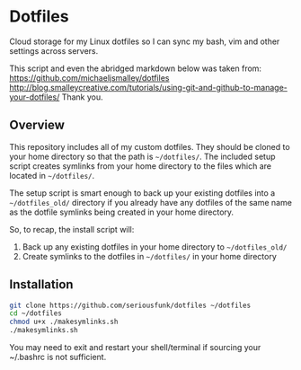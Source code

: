 Dotfiles
========

Cloud storage for my Linux dotfiles so I can sync my bash, vim and other settings across servers.

This script and even the abridged markdown below was taken from:
https://github.com/michaeljsmalley/dotfiles
http://blog.smalleycreative.com/tutorials/using-git-and-github-to-manage-your-dotfiles/
Thank you.

Overview
------------

This repository includes all of my custom dotfiles.  They should be cloned to
your home directory so that the path is `~/dotfiles/`.  The included setup
script creates symlinks from your home directory to the files which are located
in `~/dotfiles/`.

The setup script is smart enough to back up your existing dotfiles into a
`~/dotfiles_old/` directory if you already have any dotfiles of the same name as
the dotfile symlinks being created in your home directory.

So, to recap, the install script will:

1. Back up any existing dotfiles in your home directory to `~/dotfiles_old/`
2. Create symlinks to the dotfiles in `~/dotfiles/` in your home directory

Installation
------------

``` bash
git clone https://github.com/seriousfunk/dotfiles ~/dotfiles
cd ~/dotfiles
chmod u+x ./makesymlinks.sh
./makesymlinks.sh
```

You may need to exit and restart your shell/terminal if sourcing your ~/.bashrc is not sufficient.
